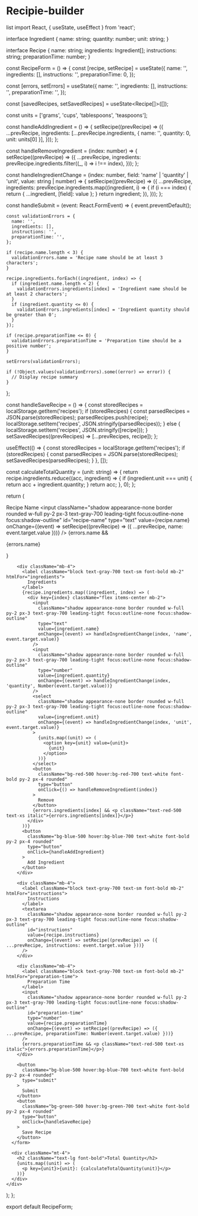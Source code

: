 # Recipie-builder
list
import React, { useState, useEffect } from 'react';

interface Ingredient {
  name: string;
  quantity: number;
  unit: string;
}

interface Recipe {
  name: string;
  ingredients: Ingredient[];
  instructions: string;
  preparationTime: number;
}

const RecipeForm = () => {
  const [recipe, setRecipe] = useState<Recipe>({
    name: '',
    ingredients: [],
    instructions: '',
    preparationTime: 0,
  });

  const [errors, setErrors] = useState({
    name: '',
    ingredients: [],
    instructions: '',
    preparationTime: '',
  });

  const [savedRecipes, setSavedRecipes] = useState<Recipe[]>([]);

  const units = ['grams', 'cups', 'tablespoons', 'teaspoons'];

  const handleAddIngredient = () => {
    setRecipe((prevRecipe) => ({
      ...prevRecipe,
      ingredients: [...prevRecipe.ingredients, { name: '', quantity: 0, unit: units[0] }],
    }));
  };

  const handleRemoveIngredient = (index: number) => {
    setRecipe((prevRecipe) => ({
      ...prevRecipe,
      ingredients: prevRecipe.ingredients.filter((_, i) => i !== index),
    }));
  };

  const handleIngredientChange = (index: number, field: 'name' | 'quantity' | 'unit', value: string | number) => {
    setRecipe((prevRecipe) => ({
      ...prevRecipe,
      ingredients: prevRecipe.ingredients.map((ingredient, i) => {
        if (i === index) {
          return { ...ingredient, [field]: value };
        }
        return ingredient;
      }),
    }));
  };

  const handleSubmit = (event: React.FormEvent<HTMLFormElement>) => {
    event.preventDefault();

    const validationErrors = {
      name: '',
      ingredients: [],
      instructions: '',
      preparationTime: '',
    };

    if (recipe.name.length < 3) {
      validationErrors.name = 'Recipe name should be at least 3 characters';
    }

    recipe.ingredients.forEach((ingredient, index) => {
      if (ingredient.name.length < 2) {
        validationErrors.ingredients[index] = 'Ingredient name should be at least 2 characters';
      }
      if (ingredient.quantity <= 0) {
        validationErrors.ingredients[index] = 'Ingredient quantity should be greater than 0';
      }
    });

    if (recipe.preparationTime <= 0) {
      validationErrors.preparationTime = 'Preparation time should be a positive number';
    }

    setErrors(validationErrors);

    if (!Object.values(validationErrors).some((error) => error)) {
      // Display recipe summary
    }
  };

  const handleSaveRecipe = () => {
    const storedRecipes = localStorage.getItem('recipes');
    if (storedRecipes) {
      const parsedRecipes = JSON.parse(storedRecipes);
      parsedRecipes.push(recipe);
      localStorage.setItem('recipes', JSON.stringify(parsedRecipes));
    } else {
      localStorage.setItem('recipes', JSON.stringify([recipe]));
    }
    setSavedRecipes((prevRecipes) => [...prevRecipes, recipe]);
  };

  useEffect(() => {
    const storedRecipes = localStorage.getItem('recipes');
    if (storedRecipes) {
      const parsedRecipes = JSON.parse(storedRecipes);
      setSavedRecipes(parsedRecipes);
    }
  }, []);

  const calculateTotalQuantity = (unit: string) => {
    return recipe.ingredients.reduce((acc, ingredient) => {
      if (ingredient.unit === unit) {
        return acc + ingredient.quantity;
      }
      return acc;
    }, 0);
  };

  return (
    <div className="max-w-3xl mx-auto p-4">
      <form onSubmit={handleSubmit}>
        <div className="mb-4">
          <label className="block text-gray-700 text-sm font-bold mb-2" htmlFor="recipe-name">
            Recipe Name
          </label>
          <input
            className="shadow appearance-none border rounded w-full py-2 px-3 text-gray-700 leading-tight focus:outline-none focus:shadow-outline"
            id="recipe-name"
            type="text"
            value={recipe.name}
            onChange={(event) => setRecipe((prevRecipe) => ({ ...prevRecipe, name: event.target.value }))}
          />
          {errors.name && <p className="text-red-500 text-xs italic">{errors.name}</p>}
        </div>

        <div className="mb-4">
          <label className="block text-gray-700 text-sm font-bold mb-2" htmlFor="ingredients">
            Ingredients
          </label>
          {recipe.ingredients.map((ingredient, index) => (
            <div key={index} className="flex items-center mb-2">
              <input
                className="shadow appearance-none border rounded w-full py-2 px-3 text-gray-700 leading-tight focus:outline-none focus:shadow-outline"
                type="text"
                value={ingredient.name}
                onChange={(event) => handleIngredientChange(index, 'name', event.target.value)}
              />
              <input
                className="shadow appearance-none border rounded w-full py-2 px-3 text-gray-700 leading-tight focus:outline-none focus:shadow-outline"
                type="number"
                value={ingredient.quantity}
                onChange={(event) => handleIngredientChange(index, 'quantity', Number(event.target.value))}
              />
              <select
                className="shadow appearance-none border rounded w-full py-2 px-3 text-gray-700 leading-tight focus:outline-none focus:shadow-outline"
                value={ingredient.unit}
                onChange={(event) => handleIngredientChange(index, 'unit', event.target.value)}
              >
                {units.map((unit) => (
                  <option key={unit} value={unit}>
                    {unit}
                  </option>
                ))}
              </select>
              <button
                className="bg-red-500 hover:bg-red-700 text-white font-bold py-2 px-4 rounded"
                type="button"
                onClick={() => handleRemoveIngredient(index)}
              >
                Remove
              </button>
              {errors.ingredients[index] && <p className="text-red-500 text-xs italic">{errors.ingredients[index]}</p>}
            </div>
          ))}
          <button
            className="bg-blue-500 hover:bg-blue-700 text-white font-bold py-2 px-4 rounded"
            type="button"
            onClick={handleAddIngredient}
          >
            Add Ingredient
          </button>
        </div>

        <div className="mb-4">
          <label className="block text-gray-700 text-sm font-bold mb-2" htmlFor="instructions">
            Instructions
          </label>
          <textarea
            className="shadow appearance-none border rounded w-full py-2 px-3 text-gray-700 leading-tight focus:outline-none focus:shadow-outline"
            id="instructions"
            value={recipe.instructions}
            onChange={(event) => setRecipe((prevRecipe) => ({ ...prevRecipe, instructions: event.target.value }))}
          />
        </div>

        <div className="mb-4">
          <label className="block text-gray-700 text-sm font-bold mb-2" htmlFor="preparation-time">
            Preparation Time
          </label>
          <input
            className="shadow appearance-none border rounded w-full py-2 px-3 text-gray-700 leading-tight focus:outline-none focus:shadow-outline"
            id="preparation-time"
            type="number"
            value={recipe.preparationTime}
            onChange={(event) => setRecipe((prevRecipe) => ({ ...prevRecipe, preparationTime: Number(event.target.value) }))}
          />
          {errors.preparationTime && <p className="text-red-500 text-xs italic">{errors.preparationTime}</p>}
        </div>

        <button
          className="bg-blue-500 hover:bg-blue-700 text-white font-bold py-2 px-4 rounded"
          type="submit"
        >
          Submit
        </button>
        <button
          className="bg-green-500 hover:bg-green-700 text-white font-bold py-2 px-4 rounded"
          type="button"
          onClick={handleSaveRecipe}
        >
          Save Recipe
        </button>
      </form>

      <div className="mt-4">
        <h2 className="text-lg font-bold">Total Quantity</h2>
        {units.map((unit) => (
          <p key={unit}>{unit}: {calculateTotalQuantity(unit)}</p>
        ))}
      </div>
    </div>
  );
};

export default RecipeForm;
